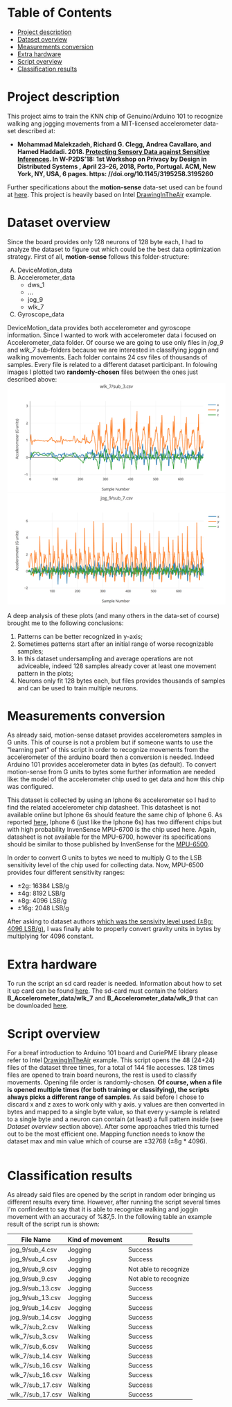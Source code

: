 Table of Contents
=================

   * [Project description](#project-description)
   * [Dataset overview](#dataset-overview)
   * [Measurements conversion](#measurements-conversion)
   * [Extra hardware](#extra-hardware)
   * [Script overview](#dataset-overview)
   * [Classification results](#classification-results)

# Project description
This project aims to train the KNN chip of Genuino/Arduino 101 to recognize walking ang jogging movements from a MIT-licensed accelerometer data-set described at:
* **Mohammad Malekzadeh, Richard G. Clegg, Andrea Cavallaro, and Hamed Haddadi. 2018. [Protecting Sensory Data against Sensitive Inferences](https://arxiv.org/abs/1802.07802). In W-P2DS’18: 1st Workshop on Privacy by Design in Distributed Systems , April 23–26, 2018, Porto, Portugal. ACM, New York, NY, USA, 6 pages. https: //doi.org/10.1145/3195258.3195260**

Further specifications about the <b>motion-sense</b> data-set used can be found at <a href="https://github.com/mmalekzadeh/motion-sense">here</a>. This project is heavily based on Intel <a href="https://github.com/intel/Intel-Pattern-Matching-Technology/tree/master/examples/DrawingInTheAir">DrawingInTheAir</a> example.

# Dataset overview
Since the board provides only 128 neurons of 128 byte each, I had to analyze the dataset to figure out which could be the best data optimization strategy. First of all, <b>motion-sense</b> follows this folder-structure:
<ol type="A">
  <li>DeviceMotion_data</li>
  <li>Accelerometer_data
    <ul>
      <li>dws_1</li>
      <li>...</li>
      <li>jog_9</li>
      <li>wlk_7</li>
    </ul>
  </li>
  <li>Gyroscope_data</li>
</ol>
DeviceMotion_data provides both accelerometer and gyroscope information. Since I wanted to work with accelerometer data i focused on Accelerometer_data folder. Of course we are going to use only files in <i>jog_9</i> and <i>wlk_7</i> sub-folders because we are interested in classifying joggin and walking movements. Each folder contains 24 csv files of thousands of samples. Every file is related to a different dataset participant.
In folowing images I plotted two <b>randomly-chosen</b> files between the ones just described above:

<img src="https://github.com/papamauro/wlk_jog_arduino101/blob/master/plot.png" class="img-responsive">
<br />
<img src="https://github.com/papamauro/wlk_jog_arduino101/blob/master/plot2.png" class="img-responsive">

A deep analysis of these plots (and many others in the data-set of course) brought me to the following conclusions:
<ol type="1">
  <li>Patterns can be better recognized in y-axis;</li>
  <li>Sometimes patterns start after an initial range of worse recognizable samples;</li>
  <li>In this dataset undersampling and average operations are not adviceable, indeed 128 samples already cover at least one movement pattern in the plots;</li>
  <li>Neurons only fit 128 bytes each, but files provides thousands of samples and can be used to train multiple neurons.</li>
</ol>

# Measurements conversion
As already said, motion-sense dataset provides accelerometers samples in G units. This of course is not a problem but if someone wants to use the "learning part" of this script in order to recognize movements from the accelerometer of the arduino board then a conversion is needed. Indeed Arduino 101 provides accelerometer data in bytes (as default). To convert motion-sense from G units to bytes some further information are needed like: the model of the accelerometer chip used to get data and how this chip was configured.

This dataset is collected by using an Iphone 6s accelerometer so I had to find the related accelerometer chip datasheet. This datasheet is not available online but Iphone 6s should feature the same chip of Iphone 6. As reported <a href="https://www.chipworks.com/about-chipworks/overview/blog/comparing-invensense-and-bosch-accelerometers-found-iphone-6" rel="nofollow noreferrer">here</a>, Iphone 6 (just like the Iphone 6s) has two different chips but with high probability InvenSense MPU-6700 is the chip used here. Again, datasheet is not available for the MPU-6700, however its specifications should be similar to those published by InvenSense for the <a href="http://www.invensense.com/wp-content/uploads/2015/02/MPU-6500-Datasheet2.pdf">MPU-6500</a>.

In order to convert G units to bytes we need to multiply G to the LSB sensitivity level of the chip used for collecting data. Now, MPU-6500 provides four different sensitivity ranges:

* ±2g: 16384 LSB/g
* ±4g: 8192 LSB/g
* ±8g: 4096 LSB/g
* ±16g: 2048 LSB/g

After asking to dataset authors <a href="https://github.com/mmalekzadeh/motion-sense/issues/1">which was the sensivity level used (±8g: 4096 LSB/g)</a>, I was finally able to properly convert gravity units in bytes by multiplying for 4096 constant.

# Extra hardware
To run the script an sd card reader is needed. Information about how to set it up card can be found <a href="https://www.monocilindro.com/2016/04/17/arduinogenuino-101-and-sd-card-module/">here</a>. The sd-card must contain the folders <b>B_Accelerometer_data/wlk_7</b> and <b>B_Accelerometer_data/wlk_9</b> that can be downloaded <a href="https://github.com/mmalekzadeh/motion-sense/tree/master/data">here</a>.

# Script overview
For a breaf introduction to Arduino 101 board and CuriePME library please refer to Intel <a href="https://github.com/intel/Intel-Pattern-Matching-Technology/tree/master/examples/DrawingInTheAir">DrawingInTheAir</a> example.
This script opens the 48 (24+24) files of the dataset three times, for a total of 144 file accesses. 128 times files are opened to train board neurons, the rest is used to classify movements. Opening file order is randomly-chosen. <b>Of course, when a file is opened multiple times (for both training or classifying), the scripts always picks a different range of samples</b>. As said before I chose to discard x and z axes to work only with y axis. y values are then converted in bytes and mapped to a single byte value, so that every y-sample is related to a single byte and a neuron can contain (at least) a full pattern inside (see <i>Dataset overview</i> section above). After some approaches tried this turned out to be the most efficient one. Mapping function needs to know the dataset max and min value which of course are ±32768 (±8g * 4096).

```cpp
```

# Classification results
As already said files are opened by the script in random oder bringing us different results every time. However, after running the script several times I'm confindent to say that it is able to recognize walking and joggin movement with an accuracy of %87,5. In the following table an example result of the script run is shown:

| File Name        | Kind of movement | Results               |
| ---------------- | ---------------- | --------------------- |  
| jog_9/sub_4.csv  | Jogging          | Success               |  
| jog_9/sub_4.csv  | Jogging          | Success               |  
| jog_9/sub_9.csv  | Jogging          | Not able to recognize |  
| jog_9/sub_9.csv  | Jogging          | Not able to recognize |  
| jog_9/sub_13.csv | Jogging          | Success               |
| jog_9/sub_13.csv | Jogging          | Success               |
| jog_9/sub_14.csv | Jogging          | Success               |
| jog_9/sub_14.csv | Jogging          | Success               |
| wlk_7/sub_2.csv  | Walking          | Success               |
| wlk_7/sub_3.csv  | Walking          | Success               |
| wlk_7/sub_6.csv  | Walking          | Success               |
| wlk_7/sub_14.csv | Walking          | Success               |
| wlk_7/sub_16.csv | Walking          | Success               |
| wlk_7/sub_16.csv | Walking          | Success               |
| wlk_7/sub_17.csv | Walking          | Success               |
| wlk_7/sub_17.csv | Walking          | Success               |
